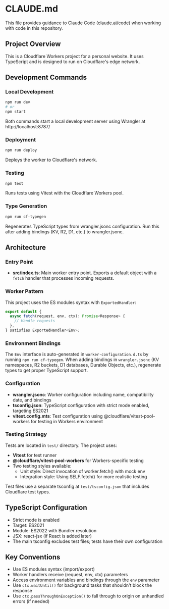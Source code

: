 # CLAUDE.md

This file provides guidance to Claude Code (claude.ai/code) when working with code in this repository.

## Project Overview

This is a Cloudflare Workers project for a personal website. It uses TypeScript and is designed to run on Cloudflare's edge network.

## Development Commands

### Local Development
```bash
npm run dev
# or
npm start
```
Both commands start a local development server using Wrangler at http://localhost:8787/

### Deployment
```bash
npm run deploy
```
Deploys the worker to Cloudflare's network.

### Testing
```bash
npm test
```
Runs tests using Vitest with the Cloudflare Workers pool.

### Type Generation
```bash
npm run cf-typegen
```
Regenerates TypeScript types from wrangler.jsonc configuration. Run this after adding bindings (KV, R2, D1, etc.) to wrangler.jsonc.

## Architecture

### Entry Point
- **src/index.ts**: Main worker entry point. Exports a default object with a `fetch` handler that processes incoming requests.

### Worker Pattern
This project uses the ES modules syntax with `ExportedHandler`:
```typescript
export default {
  async fetch(request, env, ctx): Promise<Response> {
    // Handle requests
  },
} satisfies ExportedHandler<Env>;
```

### Environment Bindings
The `Env` interface is auto-generated in `worker-configuration.d.ts` by running `npm run cf-typegen`. When adding bindings in `wrangler.jsonc` (KV namespaces, R2 buckets, D1 databases, Durable Objects, etc.), regenerate types to get proper TypeScript support.

### Configuration
- **wrangler.jsonc**: Worker configuration including name, compatibility date, and bindings
- **tsconfig.json**: TypeScript configuration with strict mode enabled, targeting ES2021
- **vitest.config.mts**: Test configuration using @cloudflare/vitest-pool-workers for testing in Workers environment

### Testing Strategy
Tests are located in `test/` directory. The project uses:
- **Vitest** for test runner
- **@cloudflare/vitest-pool-workers** for Workers-specific testing
- Two testing styles available:
  - Unit style: Direct invocation of worker.fetch() with mock env
  - Integration style: Using SELF.fetch() for more realistic testing

Test files use a separate tsconfig at `test/tsconfig.json` that includes Cloudflare test types.

## TypeScript Configuration

- Strict mode is enabled
- Target: ES2021
- Module: ES2022 with Bundler resolution
- JSX: react-jsx (if React is added later)
- The main tsconfig excludes test files; tests have their own configuration

## Key Conventions

- Use ES modules syntax (import/export)
- Worker handlers receive (request, env, ctx) parameters
- Access environment variables and bindings through the `env` parameter
- Use `ctx.waitUntil()` for background tasks that shouldn't block the response
- Use `ctx.passThroughOnException()` to fall through to origin on unhandled errors (if needed)
